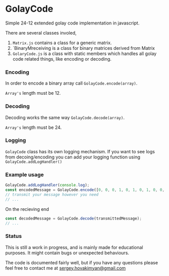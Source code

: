 # GolayCode
Simple 24-12 extended golay code implementation in javascript.

There are several classes involed,
1. `Matrix.js` contains a class for a generic matrix.
2. `BinaryMreceiving is a class for binary matrices derived from Matrix
3. `GolaryCode.js` is a class with static members which handles all golay code related things, like encoding or decoding.

### Encoding

In order to encode a binary array call `GolayCode.encode(array)`.

`Array's` length must be 12.

### Decoding

Decoding works the same way `GolayCode.decode(array)`.

`Array's` length must be 24.

### Logging

`GolayCode` class has its own logging mechanism.
If you want to see logs from decoing/encoding you can add your logging function using `GolayCode.addLogHandler()`

### Example usage

```js
GolayCode.addLogHandler(console.log);
const encodedMessage = GolayCode.encode([0, 0, 0, 1, 0, 1, 0, 1, 0, 0, 1, 0]);
// transmit your message however you need
// ...
```

On the recieving end
```js
const decodedMessage = GolayCode.decode(transmittedMessage);
// ...
```

### Status

This is still a work in progress, and is mainly made for educational purposes.
It might contain bugs or unexpected behaviours.

The code is documented fairly well, but if you have any questions please feel free to contact me at sergey.hovakimyan@gmail.com